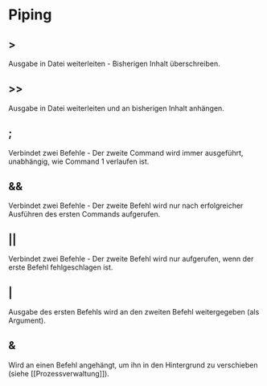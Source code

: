 # Piping
## >
Ausgabe in Datei weiterleiten - Bisherigen Inhalt überschreiben.

## >>
Ausgabe in Datei weiterleiten und an bisherigen Inhalt anhängen.

## ;
Verbindet zwei Befehle - Der zweite Command wird immer ausgeführt, unabhängig, wie Command 1 verlaufen ist.

## &&
Verbindet zwei Befehle - Der zweite Befehl wird nur nach erfolgreicher Ausführen des ersten Commands aufgerufen. 

## ||
Verbindet zwei Befehle - Der zweite Befehl wird nur aufgerufen, wenn der erste Befehl fehlgeschlagen ist.

## | 
Ausgabe des ersten Befehls wird an den zweiten Befehl weitergegeben (als Argument).

## & 
Wird an einen Befehl angehängt, um ihn in den Hintergrund zu verschieben (siehe [[Prozessverwaltung]]). 

